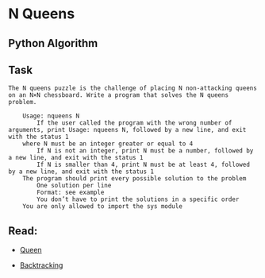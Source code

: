 # N Queens

## Python  Algorithm

## Task

    The N queens puzzle is the challenge of placing N non-attacking queens on an N×N chessboard. Write a program that solves the N queens problem.

        Usage: nqueens N
            If the user called the program with the wrong number of arguments, print Usage: nqueens N, followed by a new line, and exit with the status 1
        where N must be an integer greater or equal to 4
            If N is not an integer, print N must be a number, followed by a new line, and exit with the status 1
            If N is smaller than 4, print N must be at least 4, followed by a new line, and exit with the status 1
        The program should print every possible solution to the problem
            One solution per line
            Format: see example
            You don’t have to print the solutions in a specific order
        You are only allowed to import the sys module

## Read:

  * [Queen](https://en.wikipedia.org/wiki/Queen_%28chess%29)

  * [Backtracking](https://en.wikipedia.org/wiki/Backtracking)
